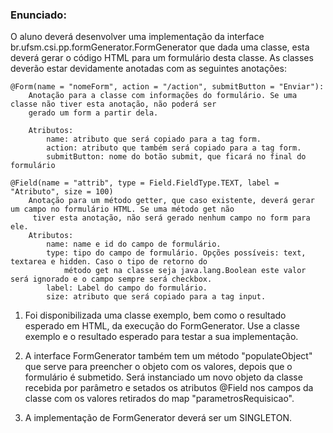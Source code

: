 ### Enunciado:

O aluno deverá desenvolver uma implementação da interface br.ufsm.csi.pp.formGenerator.FormGenerator que dada uma 
classe, esta deverá gerar o código HTML para um formulário desta classe. As classes deverão estar devidamente anotadas 
com as seguintes anotações:

    @Form(name = "nomeForm", action = "/action", submitButton = "Enviar"):
        Anotação para a classe com informações do formulário. Se uma classe não tiver esta anotação, não poderá ser
        gerado um form a partir dela.

        Atributos:
            name: atributo que será copiado para a tag form.
            action: atributo que também será copiado para a tag form.
            submitButton: nome do botão submit, que ficará no final do formulário

    @Field(name = "attrib", type = Field.FieldType.TEXT, label = "Atributo", size = 100)
        Anotação para um método getter, que caso existente, deverá gerar um campo no formulário HTML. Se uma método get não
         tiver esta anotação, não será gerado nenhum campo no form para ele.
        Atributos:
            name: name e id do campo de formulário.
            type: tipo do campo de formulário. Opções possíveis: text, textarea e hidden. Caso o tipo de retorno do
                método get na classe seja java.lang.Boolean este valor será ignorado e o campo sempre será checkbox.
            label: Label do campo do formulário.
            size: atributo que será copiado para a tag input.


1. Foi disponibilizada uma classe exemplo, bem como o resultado esperado em HTML, da execução do FormGenerator. Use a 
classe exemplo e o resultado esperado para testar a sua implementação.

2. A interface FormGenerator também tem um método "populateObject" que serve para preencher o objeto com os valores,
depois que o formulário é submetido. Será instanciado um novo objeto da classe recebida por parâmetro e setados os 
atributos @Field nos campos da classe com os valores retirados do map "parametrosRequisicao".

3. A implementação de FormGenerator deverá ser um SINGLETON.